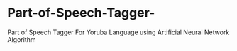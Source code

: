 # Part-of-Speech-Tagger-
Part of Speech Tagger For Yoruba Language using Artificial Neural Network Algorithm
